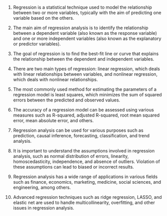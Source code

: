 1. Regression is a statistical technique used to model the relationship between two or more variables, typically with the aim of predicting one variable based on the others.

2. The main aim of regression analysis is to identify the relationship between a dependent variable (also known as the response variable) and one or more independent variables (also known as the explanatory or predictor variables). 

3. The goal of regression is to find the best-fit line or curve that explains the relationship between the dependent and independent variables.

4. There are two main types of regression: linear regression, which deals with linear relationships between variables, and nonlinear regression, which deals with nonlinear relationships.

5. The most commonly used method for estimating the parameters of a regression model is least squares, which minimizes the sum of squared errors between the predicted and observed values.

6. The accuracy of a regression model can be assessed using various measures such as R-squared, adjusted R-squared, root mean squared error, mean absolute error, and others.

7. Regression analysis can be used for various purposes such as prediction, causal inference, forecasting, classification, and trend analysis.

8. It is important to understand the assumptions involved in regression analysis, such as normal distribution of errors, linearity, homoscedasticity, independence, and absence of outliers. Violation of these assumptions can lead to biased or incorrect results.

9. Regression analysis has a wide range of applications in various fields such as finance, economics, marketing, medicine, social sciences, and engineering, among others.

10. Advanced regression techniques such as ridge regression, LASSO, and elastic net are used to handle multicollinearity, overfitting, and other issues in regression analysis.